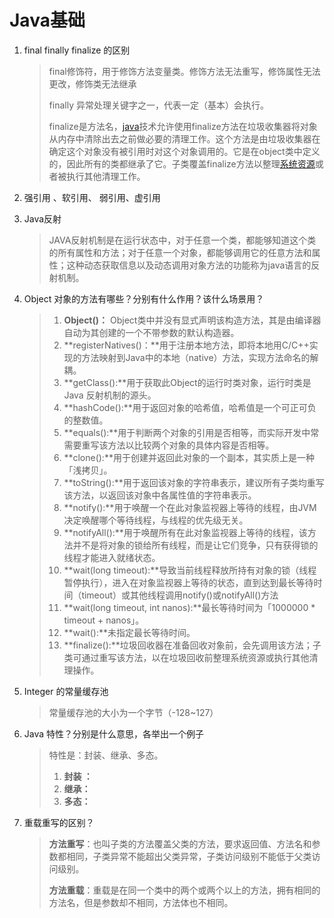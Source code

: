 # Java基础

1. final finally finalize 的区别

   > final修饰符，用于修饰方法变量类。修饰方法无法重写，修饰属性无法更改，修饰类无法继承
   >
   > finally 异常处理关键字之一，代表一定（基本）会执行。
   >
   > finalize是方法名，[java](https://www.baidu.com/s?wd=java&tn=SE_PcZhidaonwhc_ngpagmjz&rsv_dl=gh_pc_zhidao)技术允许使用finalize方法在垃圾收集器将对象从内存中清除出去之前做必要的清理工作。这个方法是由垃圾收集器在确定这个对象没有被引用时对这个对象调用的。它是在object类中定义的，因此所有的类都继承了它。子类覆盖finalize方法以整理[系统资源](https://www.baidu.com/s?wd=%E7%B3%BB%E7%BB%9F%E8%B5%84%E6%BA%90&tn=SE_PcZhidaonwhc_ngpagmjz&rsv_dl=gh_pc_zhidao)或者被执行其他清理工作。

2. 强引用 、软引用、 弱引用、虚引用

   > 

3. Java反射

   > JAVA反射机制是在运行状态中，对于任意一个类，都能够知道这个类的所有属性和方法；对于任意一个对象，都能够调用它的任意方法和属性；这种动态获取信息以及动态调用对象方法的功能称为java语言的反射机制。

4. Object 对象的方法有哪些？分别有什么作用？该什么场景用？

   > 1. **Object()：** Object类中并没有显式声明该构造方法，其是由编译器自动为其创建的一个不带参数的默认构造器。
   > 2. **registerNatives()：**用于注册本地方法，即将本地用C/C++实现的方法映射到Java中的本地（native）方法，实现方法命名的解耦。
   > 3. **getClass():**用于获取此Object的运行时类对象，运行时类是 Java 反射机制的源头。
   > 4. **hashCode():**用于返回对象的哈希值，哈希值是一个可正可负的整数值。
   > 5. **equals():**用于判断两个对象的引用是否相等，而实际开发中常需要重写该方法以比较两个对象的具体内容是否相等。
   > 6. **clone():**用于创建并返回此对象的一个副本，其实质上是一种「浅拷贝」。
   > 7. **toString():**用于返回该对象的字符串表示，建议所有子类均重写该方法，以返回该对象中各属性值的字符串表示。
   > 8. **notify():**用于唤醒一个在此对象监视器上等待的线程，由JVM决定唤醒哪个等待线程，与线程的优先级无关。
   > 9. **notifyAll():**用于唤醒所有在此对象监视器上等待的线程，该方法并不是将对象的锁给所有线程，而是让它们竞争，只有获得锁的线程才能进入就绪状态。
   > 10. **wait(long timeout):**导致当前线程释放所持有对象的锁（线程暂停执行），进入在对象监视器上等待的状态，直到达到最长等待时间（timeout）或其他线程调用notify()或notifyAll()方法
   > 11. **wait(long timeout, int nanos):**最长等待时间为「1000000 * timeout + nanos」。
   > 12. **wait():**未指定最长等待时间。
   > 13. **finalize():**垃圾回收器在准备回收对象前，会先调用该方法；子类可通过重写该方法，以在垃圾回收前整理系统资源或执行其他清理操作。
   >

5. Integer 的常量缓存池

   > 常量缓存池的大小为一个字节（-128~127）

6. Java 特性？分别是什么意思，各举出一个例子

   > 特性是：封装、继承、多态。
   >
   > 1. **封装 ：**
   > 2. **继承：**
   > 3. **多态：**

7. 重载重写的区别？

   > **方法重写**：也叫子类的方法覆盖父类的方法，要求返回值、方法名和参数都相同，子类异常不能超出父类异常，子类访问级别不能低于父类访问级别。
   >
   > **方法重载**：重载是在同一个类中的两个或两个以上的方法，拥有相同的方法名，但是参数却不相同，方法体也不相同。

